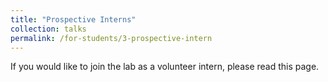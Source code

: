 ```yaml
---
title: "Prospective Interns"
collection: talks
permalink: /for-students/3-prospective-intern
---
```


If you would like to join the lab as a volunteer intern, please read this page.
